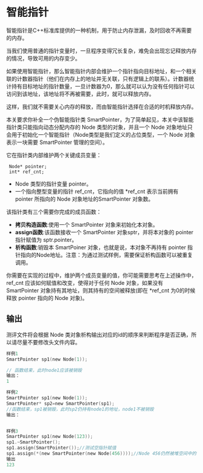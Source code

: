 # 智能指针
智能指针是C++标准库提供的一种机制，用于防止内存泄漏，及时回收不再需要的内存。

当我们使用普通的指针变量时，一旦程序变得冗长复杂，难免会出现忘记释放内存的情况，导致可用的内存变少。


如果使用智能指针，那么智能指针内部会维护一个指针指向目标地址，和一个相关联的计数器指针（他们在内存上的地址并无关联，只有逻辑上的联系）。计数器统计持有目标地址的指针数量，一旦计数器为0，那么就可以认为没有任何指针可以访问到该地址，该地址将不再被需要，此时，就可以释放内存。

这样，我们就不需要关心内存的释放，而由智能指针选择在合适的时机释放内存。

本关要求你补全一个伪智能指针类 SmartPointer，为了简单起见，本关中该智能指针类只能指向动态分配内存的 Node 类型的对象，并且一个 Node 对象地址只会用于初始化一个智能指针（Node类型是我们定义的占位类型，一个 Node 对象表示一块需要 SmartPointer 管理的空间）。

它在指针类内部维护两个关键成员变量：

```
 Node* pointer;
 int* ref_cnt;
```

- Node 类型的指针变量 pointer。
- 一个指向整型变量的指针 ref_cnt，它指向的值 *ref_cnt 表示当前拥有 pointer 所指向的 Node 对象地址的SmartPointer 对象数。

该指针类有三个需要你完成的成员函数：

- **拷贝构造函数**:使用一个 SmartPointer 对象来初始化本对象。
- **assign函数**:该函数接收一个 SmartPointer 对象sptr，并将本对象的 pointer 指针赋值为 sptr.pointer。
- **析构函数**:销毁本 SmartPoiner 对象，也就是说，本对象不再持有 pointer 指针指向的Node地址。注意：为通过测试样例，需要保证析构函数可以被重复调用。

你需要在实现的过程中，维护两个成员变量的值，你可能需要思考在上述操作中，ref_cnt 应该如何赋值和改变，使得对于任何 Node 对象，如果没有 SmartPointer 对象持有其地址，则其持有的空间被释放(即在 *ref_cnt 为0的时候释放 pointer 指向的 Node 对象)。

## 输出
测评文件将会根据 Node 类对象析构输出对应的id的顺序来判断程序是否正确，所以请尽量不要修改头文件内容。

```c
样例1
SmartPointer sp1(new Node(1));

// 函数结束，此时node1应该被销毁 
输出：
1

样例2
SmartPointer sp1(new Node(1));
SmartPointer* sp2=new SmartPointer(sp1);
//函数结束，sp1被销毁，此时sp2仍持有node1的地址，node1不被销毁
输出：


样例3
SmartPointer sp1(new Node(123));
sp1.~SmartPointer();
sp1.assign(SmartPointer());//测试空指针赋值
sp1.assign(*(new SmartPointer(new Node(456))));//Node 456仍然被堆空间中的某个指针持有，所以不会被释放
输出
123
```

